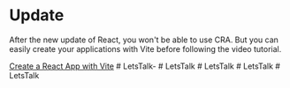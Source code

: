# Update

After the new update of React, you won't be able to use CRA. But you can easily create your applications with Vite before following the video tutorial.

[Create a React App with Vite](https://github.com/safak/youtube23/tree/react-mini)
#   L e t s T a l k -  
 #   L e t s T a l k  
 #   L e t s T a l k  
 #   L e t s T a l k  
 #   L e t s T a l k  
 